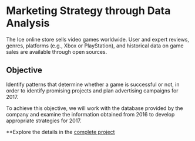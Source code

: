 # Marketing Strategy through Data Analysis

The Ice online store sells video games worldwide. User and expert reviews, genres, platforms (e.g., Xbox or PlayStation), and historical data on game sales are available through open sources.

## Objective
Identify patterns that determine whether a game is successful or not, in order to identify promising projects and plan advertising campaigns for 2017.

To achieve this objective, we will work with the database provided by the company and examine the information obtained from 2016 to develop appropriate strategies for 2017.

**Explore the details in the [complete project](https://github.com/alorubio/Proyecto_Ice_videojuegos_online/blob/8af6e6701cfe0cac2d1dacd459f096bbc565c2ab/Proyecto_4_Ice_videojuegos.ipynb)
